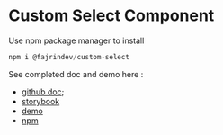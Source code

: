 # Custom Select Component

Use npm package manager to install
```js
npm i @fajrindev/custom-select
```
See completed doc and demo here : 

 - [github doc](https://github.com/Fajrin-Mahyuddin/custom-select/tree/master/lib/custom-select);
 - [storybook](https://master--storybook-custom-select-fajrin.netlify.app)
 - [demo](https://master--demo-custom-select-fajrin.netlify.app)
 - [npm](https://www.npmjs.com/package/@fajrindev/custom-select)